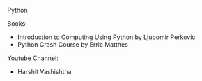 Python

Books:
* Introduction to Computing Using Python by Ljubomir Perkovic
* Python Crash Course by Erric Matthes

Youtube Channel:
* Harshit Vashishtha
